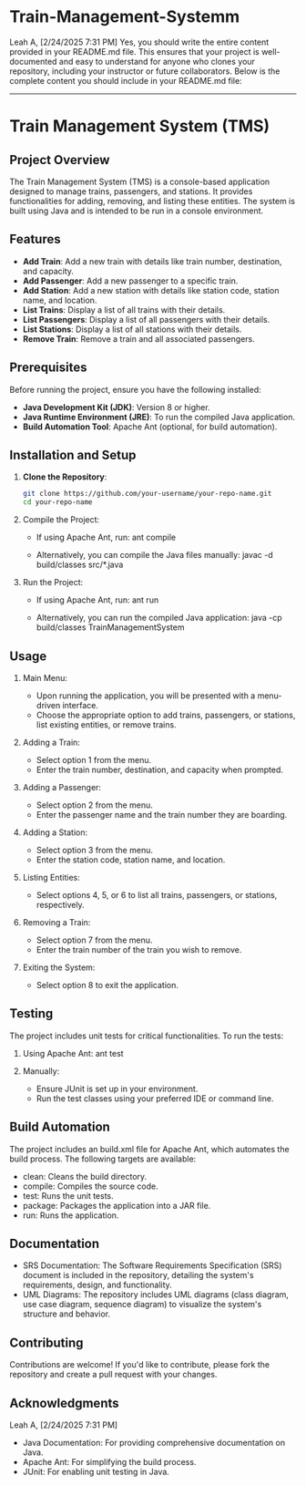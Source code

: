 # Train-Management-Systemm
Leah A, [2/24/2025 7:31 PM]
Yes, you should write the entire content provided in your README.md file. This ensures that your project is well-documented and easy to understand for anyone who clones your repository, including your instructor or future collaborators. Below is the complete content you should include in your README.md file:

---

# Train Management System (TMS)

## Project Overview

The Train Management System (TMS) is a console-based application designed to manage trains, passengers, and stations. It provides functionalities for adding, removing, and listing these entities. The system is built using Java and is intended to be run in a console environment.

## Features

- **Add Train**: Add a new train with details like train number, destination, and capacity.
- **Add Passenger**: Add a new passenger to a specific train.
- **Add Station**: Add a new station with details like station code, station name, and location.
- **List Trains**: Display a list of all trains with their details.
- **List Passengers**: Display a list of all passengers with their details.
- **List Stations**: Display a list of all stations with their details.
- **Remove Train**: Remove a train and all associated passengers.

## Prerequisites

Before running the project, ensure you have the following installed:

- **Java Development Kit (JDK)**: Version 8 or higher.
- **Java Runtime Environment (JRE)**: To run the compiled Java application.
- **Build Automation Tool**: Apache Ant (optional, for build automation).

## Installation and Setup

1. **Clone the Repository**:
   ```bash
   git clone https://github.com/your-username/your-repo-name.git
   cd your-repo-name
   

2. Compile the Project:
   - If using Apache Ant, run:
          ant compile
     
   - Alternatively, you can compile the Java files manually:
          javac -d build/classes src/*.java
     

3. Run the Project:
   - If using Apache Ant, run:
          ant run
     
   - Alternatively, you can run the compiled Java application:
          java -cp build/classes TrainManagementSystem
     

## Usage

1. Main Menu:
   - Upon running the application, you will be presented with a menu-driven interface.
   - Choose the appropriate option to add trains, passengers, or stations, list existing entities, or remove trains.

2. Adding a Train:
   - Select option 1 from the menu.
   - Enter the train number, destination, and capacity when prompted.

3. Adding a Passenger:
   - Select option 2 from the menu.
   - Enter the passenger name and the train number they are boarding.

4. Adding a Station:
   - Select option 3 from the menu.
   - Enter the station code, station name, and location.

5. Listing Entities:
   - Select options 4, 5, or 6 to list all trains, passengers, or stations, respectively.

6. Removing a Train:
   - Select option 7 from the menu.
   - Enter the train number of the train you wish to remove.

7. Exiting the System:
   - Select option 8 to exit the application.

## Testing

The project includes unit tests for critical functionalities. To run the tests:

1. Using Apache Ant:
      ant test
   

2. Manually:
   - Ensure JUnit is set up in your environment.
   - Run the test classes using your preferred IDE or command line.

## Build Automation

The project includes an build.xml file for Apache Ant, which automates the build process. The following targets are available:

- clean: Cleans the build directory.
- compile: Compiles the source code.
- test: Runs the unit tests.
- package: Packages the application into a JAR file.
- run: Runs the application.

## Documentation

- SRS Documentation: The Software Requirements Specification (SRS) document is included in the repository, detailing the system's requirements, design, and functionality.
- UML Diagrams: The repository includes UML diagrams (class diagram, use case diagram, sequence diagram) to visualize the system's structure and behavior.

## Contributing

Contributions are welcome! If you'd like to contribute, please fork the repository and create a pull request with your changes.


## Acknowledgments

Leah A, [2/24/2025 7:31 PM]
- Java Documentation: For providing comprehensive documentation on Java.
- Apache Ant: For simplifying the build process.
- JUnit: For enabling unit testing in Java.

